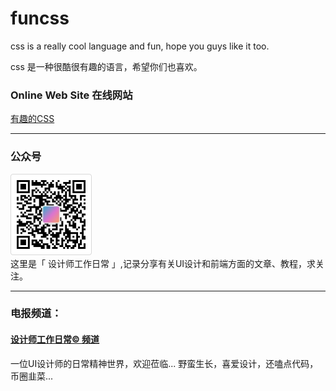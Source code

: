 # funcss

css is a really cool language and fun, hope you guys like it too.

css 是一种很酷很有趣的语言，希望你们也喜欢。


### Online Web Site 在线网站
[有趣的CSS](https://funcss.liujueyi.cn)

---

### 公众号
![](img/wxgzh.png)  
这里是「 设计师工作日常 」,记录分享有关UI设计和前端方面的文章、教程，求关注。

---

### 电报频道：
#### [设计师工作日常© 频道](https://t.me/designer_work_share)
一位UI设计师的日常精神世界，欢迎莅临...
野蛮生长，喜爱设计，还嗑点代码，币圈韭菜...
